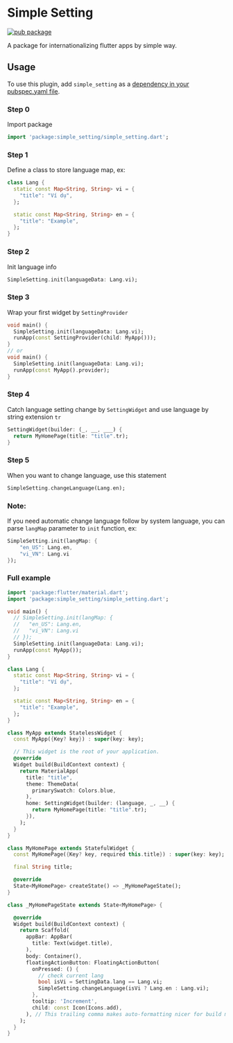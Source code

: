 # Simple Setting

[![pub package](https://img.shields.io/pub/v/simple_setting.svg)](https://pub.dev/packages/simple_setting)

A package for internationalizing flutter apps by simple way.

## Usage
To use this plugin, add `simple_setting` as a [dependency in your pubspec.yaml file](https://flutter.dev/docs/development/packages-and-plugins/using-packages).

### Step 0
Import package
```dart
import 'package:simple_setting/simple_setting.dart';
```

### Step 1
Define a class to store language map, ex:
```dart
class Lang {
  static const Map<String, String> vi = {
    "title": "Ví dụ",
  };

  static const Map<String, String> en = {
    "title": "Example",
  };
}
```

### Step 2
Init language info
```dart
SimpleSetting.init(languageData: Lang.vi);
```

### Step 3
Wrap your first widget by `SettingProvider`
```dart
void main() {
  SimpleSetting.init(languageData: Lang.vi);
  runApp(const SettingProvider(child: MyApp()));
}
// or 
void main() {
  SimpleSetting.init(languageData: Lang.vi);
  runApp(const MyApp().provider);
}
```

### Step 4
Catch language setting change by `SettingWidget` and use language by string extension `tr`
```dart
SettingWidget(builder: (_, __, ___) {
  return MyHomePage(title: "title".tr);
}
```

### Step 5
When you want to change language, use this statement
```dart
SimpleSetting.changeLanguage(Lang.en);
```

### Note:
If you need automatic change language follow by system language, you can parse `langMap` parameter to `init` function, ex:
```dart
SimpleSetting.init(langMap: {
    "en_US": Lang.en,
    "vi_VN": Lang.vi
});
```

### Full example
```dart
import 'package:flutter/material.dart';
import 'package:simple_setting/simple_setting.dart';

void main() {
  // SimpleSetting.init(langMap: {
  //   "en_US": Lang.en,
  //   "vi_VN": Lang.vi
  // });
  SimpleSetting.init(languageData: Lang.vi);
  runApp(const MyApp());
}

class Lang {
  static const Map<String, String> vi = {
    "title": "Ví dụ",
  };

  static const Map<String, String> en = {
    "title": "Example",
  };
}

class MyApp extends StatelessWidget {
  const MyApp({Key? key}) : super(key: key);

  // This widget is the root of your application.
  @override
  Widget build(BuildContext context) {
    return MaterialApp(
      title: "title",
      theme: ThemeData(
        primarySwatch: Colors.blue,
      ),
      home: SettingWidget(builder: (language, _, __) {
        return MyHomePage(title: "title".tr);
      }),
    );
  }
}

class MyHomePage extends StatefulWidget {
  const MyHomePage({Key? key, required this.title}) : super(key: key);

  final String title;

  @override
  State<MyHomePage> createState() => _MyHomePageState();
}

class _MyHomePageState extends State<MyHomePage> {

  @override
  Widget build(BuildContext context) {
    return Scaffold(
      appBar: AppBar(
        title: Text(widget.title),
      ),
      body: Container(),
      floatingActionButton: FloatingActionButton(
        onPressed: () {
          // check current lang
          bool isVi = SettingData.lang == Lang.vi;
          SimpleSetting.changeLanguage(isVi ? Lang.en : Lang.vi);
        },
        tooltip: 'Increment',
        child: const Icon(Icons.add),
      ), // This trailing comma makes auto-formatting nicer for build methods.
    );
  }
}
```